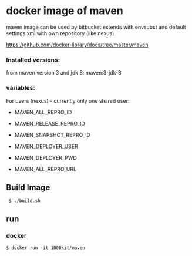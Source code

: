 # docker image of maven 

maven image can be used by bitbucket
extends with envsubst and default settings.xml with own repository
(like nexus) 

https://github.com/docker-library/docs/tree/master/maven

### Installed versions:

 from maven version 3 and jdk 8: maven:3-jdk-8
 
### variables:
For users (nexus) - currently only one shared user:
* MAVEN_ALL_REPRO_ID
* MAVEN_RELEASE_REPRO_ID
* MAVEN_SNAPSHOT_REPRO_ID

* MAVEN_DEPLOYER_USER
* MAVEN_DEPLOYER_PWD

* MAVEN_ALL_REPRO_URL

## Build Image

~~~
 $ ./build.sh
~~~


## run

### docker
~~~~
$ docker run -it 1000kit/maven
~~~~

